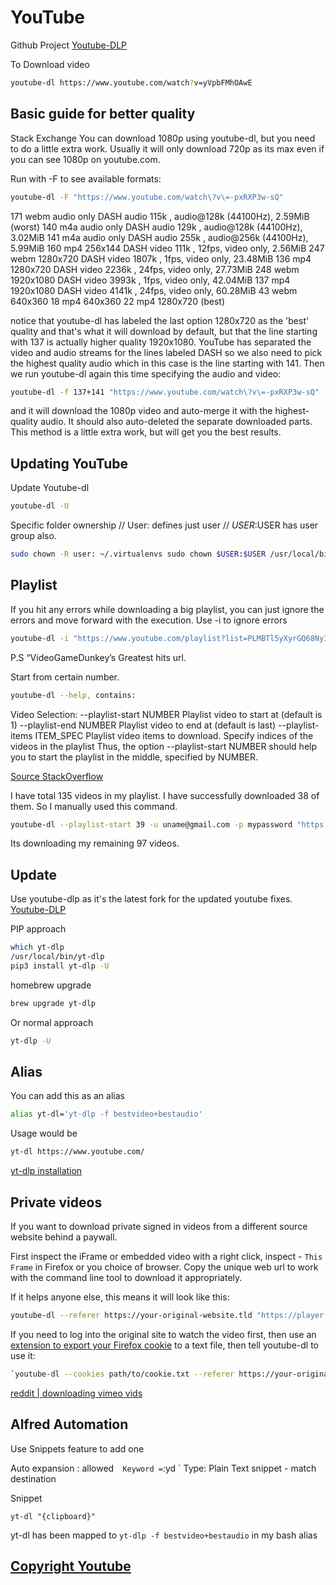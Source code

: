 # YouTube

Github Project [Youtube-DLP](https://github.com/yt-dlp/yt-dlp/)

To Download video

```sh
youtube-dl https://www.youtube.com/watch?v=yVpbFMhOAwE
```

## Basic guide for better quality

Stack Exchange You can download 1080p using youtube-dl, but you need to do a little extra work. Usually it will only download 720p as its max even if you can see 1080p on youtube.com.

Run with -F to see available formats:

```sh
youtube-dl -F "https://www.youtube.com/watch\?v\=-pxRXP3w-sQ"
```

171 webm audio only DASH audio 115k , audio@128k \(44100Hz\), 2.59MiB \(worst\) 140 m4a audio only DASH audio 129k , audio@128k \(44100Hz\), 3.02MiB 141 m4a audio only DASH audio 255k , audio@256k \(44100Hz\), 5.99MiB 160 mp4 256x144 DASH video 111k , 12fps, video only, 2.56MiB 247 webm 1280x720 DASH video 1807k , 1fps, video only, 23.48MiB 136 mp4 1280x720 DASH video 2236k , 24fps, video only, 27.73MiB 248 webm 1920x1080 DASH video 3993k , 1fps, video only, 42.04MiB 137 mp4 1920x1080 DASH video 4141k , 24fps, video only, 60.28MiB 43 webm 640x360 18 mp4 640x360 22 mp4 1280x720 \(best\)

notice that youtube-dl has labeled the last option 1280x720 as the 'best' quality and that's what it will download by default, but that the line starting with 137 is actually higher quality 1920x1080. YouTube has separated the video and audio streams for the lines labeled DASH so we also need to pick the highest quality audio which in this case is the line starting with 141. Then we run youtube-dl again this time specifying the audio and video:

```sh
youtube-dl -f 137+141 "https://www.youtube.com/watch\?v\=-pxRXP3w-sQ"
```

and it will download the 1080p video and auto-merge it with the highest-quality audio. It should also auto-deleted the separate downloaded parts. This method is a little extra work, but will get you the best results.

## Updating YouTube

Update Youtube-dl

```sh
youtube-dl -U
```

Specific folder ownership // User: defines just user // $USER:$USER has user group also.

```sh
sudo chown -R user: ~/.virtualenvs sudo chown $USER:$USER /usr/local/bin/youtube-dl
```

## Playlist

If you hit any errors while downloading a big playlist, you can just ignore the errors and move forward with the execution. Use -i to ignore errors

```sh
youtube-dl -i "https://www.youtube.com/playlist?list=PLMBTl5yXyrGQ68Ny1mXCAaSwbjpcVwm49"
```

P.S “VideoGameDunkey’s Greatest hits url.

Start from certain number.

```sh
youtube-dl --help, contains:
```

Video Selection: --playlist-start NUMBER Playlist video to start at \(default is 1\) --playlist-end NUMBER Playlist video to end at \(default is last\) --playlist-items ITEM\_SPEC Playlist video items to download. Specify indices of the videos in the playlist Thus, the option --playlist-start NUMBER should help you to start the playlist in the middle, specified by NUMBER.

[Source StackOverflow](https://stackoverflow.com/questions/44610370/how-to-use-youtube-dl-script-to-download-starting-from-some-index-in-a-playlist)

I have total 135 videos in my playlist. I have successfully downloaded 38 of them. So I manually used this command.

```sh
youtube-dl --playlist-start 39 -u uname@gmail.com -p mypassword "https://www.udemy.com/learn-ethical-hacking-from-scratch/learn/v4/content"
```

Its downloading my remaining 97 videos.

## Update

Use youtube-dlp as it's the latest fork for the updated youtube fixes.
[Youtube-DLP](https://github.com/yt-dlp/yt-dlp/)


PIP approach

```sh
which yt-dlp
/usr/local/bin/yt-dlp
pip3 install yt-dlp -U
```

homebrew upgrade 

```sh
brew upgrade yt-dlp
```

Or normal approach

```sh
yt-dlp -U
```

## Alias

You can add this as an alias

```sh
alias yt-dl='yt-dlp -f bestvideo+bestaudio'
```

Usage would be 

```sh
yt-dl https://www.youtube.com/
```

[yt-dlp installation](https://github.com/yt-dlp/yt-dlp/wiki/Installation)

## Private videos

If you want to download private signed in videos from a different source website behind a paywall.

First inspect the iFrame or embedded video with a right click, inspect - `This Frame` in Firefox or you choice of browser. Copy the unique web url to work with the command line tool to download it appropriately.

If it helps anyone else, this means it will look like this:

```sh
youtube-dl --referer https://your-original-website.tld "https://player.vimeo.com/video/"
```

If you need to log into the original site to watch the video first, then use an [extension to export your Firefox cookie](https://addons.mozilla.org/en-US/firefox/addon/cookies-txt/) to a text file, then tell youtube-dl to use it:

```sh
`youtube-dl --cookies path/to/cookie.txt --referer https://your-original-website.tld https://player.vimeo.com/video/<id>`
```

[reddit | downloading vimeo vids](https://www.reddit.com/r/youtubedl/comments/lbrb2y/downloading_embedded_vimeo_videos/)

## Alfred Automation

Use Snippets feature to add one

Auto expansion :  allowed`  
Keyword = `:yd `
Type: Plain Text snippet - match destination

Snippet

```script
yt-dl "{clipboard}"
```

yt-dl has been mapped to `yt-dlp -f bestvideo+bestaudio` in my bash alias

## [Copyright Youtube](thoughts/media#Copyright%20Rant)



